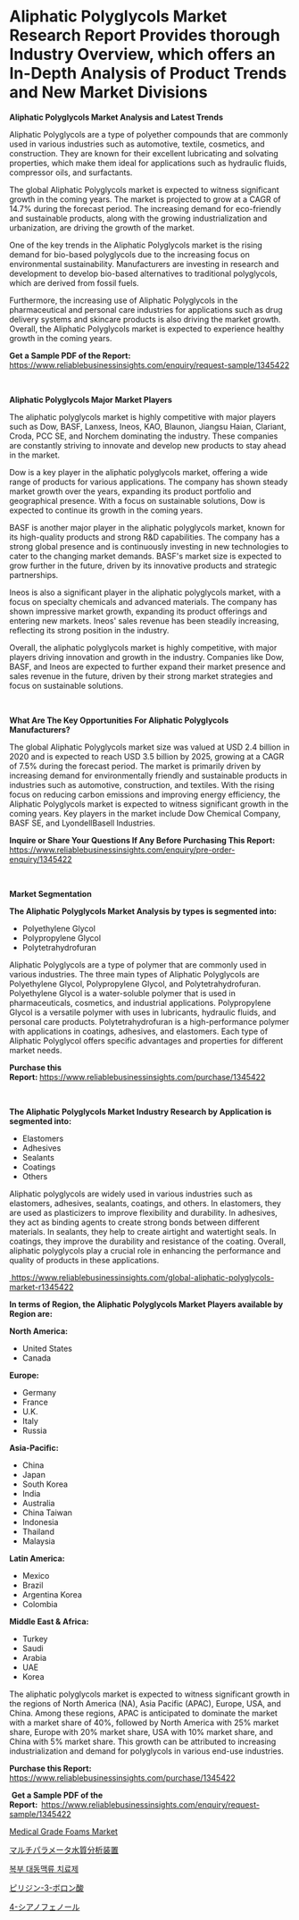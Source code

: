 <p><h1>Aliphatic Polyglycols Market Research Report Provides thorough Industry Overview, which offers an In-Depth Analysis of Product Trends and New Market Divisions</h1></p><p><strong>Aliphatic Polyglycols Market Analysis and Latest Trends</strong></p>
<p><p>Aliphatic Polyglycols are a type of polyether compounds that are commonly used in various industries such as automotive, textile, cosmetics, and construction. They are known for their excellent lubricating and solvating properties, which make them ideal for applications such as hydraulic fluids, compressor oils, and surfactants.</p><p>The global Aliphatic Polyglycols market is expected to witness significant growth in the coming years. The market is projected to grow at a CAGR of 14.7% during the forecast period. The increasing demand for eco-friendly and sustainable products, along with the growing industrialization and urbanization, are driving the growth of the market.</p><p>One of the key trends in the Aliphatic Polyglycols market is the rising demand for bio-based polyglycols due to the increasing focus on environmental sustainability. Manufacturers are investing in research and development to develop bio-based alternatives to traditional polyglycols, which are derived from fossil fuels.</p><p>Furthermore, the increasing use of Aliphatic Polyglycols in the pharmaceutical and personal care industries for applications such as drug delivery systems and skincare products is also driving the market growth. Overall, the Aliphatic Polyglycols market is expected to experience healthy growth in the coming years.</p></p>
<p><strong>Get a Sample PDF of the Report:&nbsp;</strong> <a href="https://www.reliablebusinessinsights.com/enquiry/request-sample/1345422">https://www.reliablebusinessinsights.com/enquiry/request-sample/1345422</a></p>
<p>&nbsp;</p>
<p><strong>Aliphatic Polyglycols Major Market Players</strong></p>
<p><p>The aliphatic polyglycols market is highly competitive with major players such as Dow, BASF, Lanxess, Ineos, KAO, Blaunon, Jiangsu Haian, Clariant, Croda, PCC SE, and Norchem dominating the industry. These companies are constantly striving to innovate and develop new products to stay ahead in the market.</p><p>Dow is a key player in the aliphatic polyglycols market, offering a wide range of products for various applications. The company has shown steady market growth over the years, expanding its product portfolio and geographical presence. With a focus on sustainable solutions, Dow is expected to continue its growth in the coming years.</p><p>BASF is another major player in the aliphatic polyglycols market, known for its high-quality products and strong R&D capabilities. The company has a strong global presence and is continuously investing in new technologies to cater to the changing market demands. BASF's market size is expected to grow further in the future, driven by its innovative products and strategic partnerships.</p><p>Ineos is also a significant player in the aliphatic polyglycols market, with a focus on specialty chemicals and advanced materials. The company has shown impressive market growth, expanding its product offerings and entering new markets. Ineos' sales revenue has been steadily increasing, reflecting its strong position in the industry.</p><p>Overall, the aliphatic polyglycols market is highly competitive, with major players driving innovation and growth in the industry. Companies like Dow, BASF, and Ineos are expected to further expand their market presence and sales revenue in the future, driven by their strong market strategies and focus on sustainable solutions.</p></p>
<p>&nbsp;</p>
<p><strong>What Are The Key Opportunities For Aliphatic Polyglycols Manufacturers?</strong></p>
<p><p>The global Aliphatic Polyglycols market size was valued at USD 2.4 billion in 2020 and is expected to reach USD 3.5 billion by 2025, growing at a CAGR of 7.5% during the forecast period. The market is primarily driven by increasing demand for environmentally friendly and sustainable products in industries such as automotive, construction, and textiles. With the rising focus on reducing carbon emissions and improving energy efficiency, the Aliphatic Polyglycols market is expected to witness significant growth in the coming years. Key players in the market include Dow Chemical Company, BASF SE, and LyondellBasell Industries.</p></p>
<p><strong>Inquire or Share Your Questions If Any Before Purchasing This Report:</strong> <a href="https://www.reliablebusinessinsights.com/enquiry/pre-order-enquiry/1345422">https://www.reliablebusinessinsights.com/enquiry/pre-order-enquiry/1345422</a></p>
<p>&nbsp;</p>
<p><strong>Market Segmentation</strong></p>
<p><strong>The Aliphatic Polyglycols Market Analysis by types is segmented into:</strong></p>
<p><ul><li>Polyethylene Glycol</li><li>Polypropylene Glycol</li><li>Polytetrahydrofuran</li></ul></p>
<p><p>Aliphatic Polyglycols are a type of polymer that are commonly used in various industries. The three main types of Aliphatic Polyglycols are Polyethylene Glycol, Polypropylene Glycol, and Polytetrahydrofuran. Polyethylene Glycol is a water-soluble polymer that is used in pharmaceuticals, cosmetics, and industrial applications. Polypropylene Glycol is a versatile polymer with uses in lubricants, hydraulic fluids, and personal care products. Polytetrahydrofuran is a high-performance polymer with applications in coatings, adhesives, and elastomers. Each type of Aliphatic Polyglycol offers specific advantages and properties for different market needs.</p></p>
<p><strong>Purchase this Report:&nbsp;</strong><a href="https://www.reliablebusinessinsights.com/purchase/1345422">https://www.reliablebusinessinsights.com/purchase/1345422</a></p>
<p>&nbsp;</p>
<p><strong>The Aliphatic Polyglycols Market Industry Research by Application is segmented into:</strong></p>
<p><ul><li>Elastomers</li><li>Adhesives</li><li>Sealants</li><li>Coatings</li><li>Others</li></ul></p>
<p><p>Aliphatic polyglycols are widely used in various industries such as elastomers, adhesives, sealants, coatings, and others. In elastomers, they are used as plasticizers to improve flexibility and durability. In adhesives, they act as binding agents to create strong bonds between different materials. In sealants, they help to create airtight and watertight seals. In coatings, they improve the durability and resistance of the coating. Overall, aliphatic polyglycols play a crucial role in enhancing the performance and quality of products in these applications.</p></p>
<p><a href="https://www.reliablebusinessinsights.com/global-aliphatic-polyglycols-market-r1345422">&nbsp;https://www.reliablebusinessinsights.com/global-aliphatic-polyglycols-market-r1345422</a></p>
<p><strong>In terms of Region, the Aliphatic Polyglycols Market Players available by Region are:</strong></p>
<p>
    <p> <strong> North America: </strong>
        <ul>
            <li>United States</li>
            <li>Canada</li>
        </ul>
        </p> 
    <p> <strong> Europe: </strong>
        <ul>
            <li>Germany</li>
            <li>France</li>
            <li>U.K.</li>
            <li>Italy</li>
            <li>Russia</li>
        </ul>
        </p> 
    <p> <strong> Asia-Pacific: </strong>
        <ul>
            <li>China</li>
            <li>Japan</li>
            <li>South Korea</li>
            <li>India</li>
            <li>Australia</li>
            <li>China Taiwan</li>
            <li>Indonesia</li>
            <li>Thailand</li>
            <li>Malaysia</li>
        </ul>
        </p> 
    <p> <strong> Latin America: </strong>
        <ul>
            <li>Mexico</li>
            <li>Brazil</li>
            <li>Argentina Korea</li>
            <li>Colombia</li>
        </ul>
        </p> 
    <p> <strong> Middle East & Africa: </strong>
        <ul>
            <li>Turkey</li>
            <li>Saudi</li>
            <li>Arabia</li>
            <li>UAE</li>
            <li>Korea</li>
        </ul>
    </p>
    </p>
<p><p>The aliphatic polyglycols market is expected to witness significant growth in the regions of North America (NA), Asia Pacific (APAC), Europe, USA, and China. Among these regions, APAC is anticipated to dominate the market with a market share of 40%, followed by North America with 25% market share, Europe with 20% market share, USA with 10% market share, and China with 5% market share. This growth can be attributed to increasing industrialization and demand for polyglycols in various end-use industries.</p></p>
<p><strong>Purchase this Report: </strong><a href="https://www.reliablebusinessinsights.com/purchase/1345422">https://www.reliablebusinessinsights.com/purchase/1345422</a></p>
<p>&nbsp;<strong>Get a Sample PDF of the Report:&nbsp;&nbsp;</strong><a href="https://www.reliablebusinessinsights.com/enquiry/request-sample/1345422">https://www.reliablebusinessinsights.com/enquiry/request-sample/1345422</a></p>
<p><strong></strong></p>
<p><p><a href="https://github.com/zmnbyevx75/Market-Research-Report-List-1/blob/main/medical-grade-foams-market.md">Medical Grade Foams Market</a></p><p><a href="https://github.com/decker5351/Market-Research-Report-List-1/blob/main/8153438137055.md">マルチパラメータ水質分析装置</a></p><p><a href="https://github.com/risastia4/Market-Research-Report-List-1/blob/main/8175952142569.md">복부 대동맥류 치료제</a></p><p><a href="https://medium.com/@reannakling/%E3%83%94%E3%83%AA%E3%82%B8%E3%83%B3-3-%E3%83%9B%E3%82%A6%E9%85%B8%E3%81%AE%E5%B8%82%E5%A0%B4%E3%82%B7%E3%82%A7%E3%82%A2-%E3%82%B5%E3%82%A4%E3%82%BA-%E3%83%88%E3%83%AC%E3%83%B3%E3%83%89-%E7%94%A3%E6%A5%AD%E5%88%86%E6%9E%90%E3%83%AC%E3%83%9D%E3%83%BC%E3%83%88-%E5%BF%9C%E7%94%A8%E5%88%A5-%E5%8C%BB%E8%96%AC%E5%93%81%E4%B8%AD%E9%96%93%E4%BD%93-%E6%B6%B2%E6%99%B6%E6%9D%90%E6%96%99-%E3%81%9D%E3%81%AE%E4%BB%96-%E3%82%BF%E3%82%A4%E3%83%97%E5%88%A5-98-%E7%B4%94%E5%BA%A6-99-%E7%B4%94%E5%BA%A6-%E3%81%8A%E3%82%88%E3%81%B32024%E5%B9%B4%E3%81%8B%E3%82%892031%E5%B9%B4%E3%81%BE%E3%81%A7%E3%81%AE%E4%BA%88%E6%B8%AC-1dc82e505a40">ピリジン-3-ボロン酸</a></p><p><a href="https://medium.com/@hornbakerbarbara/4-%E3%82%B7%E3%82%A2%E3%83%8E%E3%83%95%E3%82%A7%E3%83%8E%E3%83%BC%E3%83%AB%E5%B8%82%E5%A0%B4%E8%AA%BF%E6%9F%BB-%E7%94%A3%E6%A5%AD%E9%80%B2%E5%8C%96%E3%81%8A%E3%82%88%E3%81%B32031%E5%B9%B4%E3%81%BE%E3%81%A7%E3%81%AE%E4%BA%88%E6%B8%AC-6cf481a843ea">4-シアノフェノール</a></p></p>